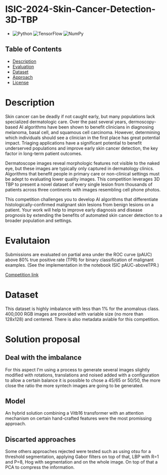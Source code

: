 # ISIC-2024-Skin-Cancer-Detection-3D-TBP
- ![Python](https://img.shields.io/badge/Python-3.10-blue?logo=python&logoColor=white) ![TensorFlow](https://img.shields.io/badge/TensorFlow-2.10-orange?logo=tensorflow&logoColor=white) ![NumPy](https://img.shields.io/badge/NumPy-1.21-blue?logo=numpy&logoColor=white)

## Table of Contents
- [Description](#Description)
- [Evaluation](#Evalutaion)
- [Dataset](#Dataset)
- [Approach](#Aproach)
- [License](#license)

# Description

Skin cancer can be deadly if not caught early, but many populations lack specialized dermatologic care. Over the past several years, dermoscopy-based AI algorithms have been shown to benefit clinicians in diagnosing melanoma, basal cell, and squamous cell carcinoma. However, determining which individuals should see a clinician in the first place has great potential impact. Triaging applications have a significant potential to benefit underserved populations and improve early skin cancer detection, the key factor in long-term patient outcomes.

Dermatoscope images reveal morphologic features not visible to the naked eye, but these images are typically only captured in dermatology clinics. Algorithms that benefit people in primary care or non-clinical settings must be adept to evaluating lower quality images. This competition leverages 3D TBP to present a novel dataset of every single lesion from thousands of patients across three continents with images resembling cell phone photos.

This competition challenges you to develop AI algorithms that differentiate histologically-confirmed malignant skin lesions from benign lesions on a patient. Your work will help to improve early diagnosis and disease prognosis by extending the benefits of automated skin cancer detection to a broader population and settings.

# Evalutaion
Submissions are evaluated on partial area under the ROC curve (pAUC) above 80% true positive rate (TPR) for binary classification of malignant examples. (See the implementation in the notebook ISIC pAUC-aboveTPR.)

[Competition link](https://www.kaggle.com/competitions/isic-2024-challenge)

# Dataset
This dataset is highly imbalance with less than 1% for the anomalous class. 400,000 RGB images are provided with variable size (no more than 128x128) and centered. There is also metadata aviable for this competition. 

# Solution proposal

## Deal with the imbalance
For this aspect I'm using a process to generate several images slightly modified with rotations, translations and noised added with a configuration to allow a certain balance it is possible to chose a 45/65 or 50/50, the more close the ratio the more syntech images are going to be generated.

## Model
An hybrid solution combining a Vitb16 transformer with an attention mechanism on certain hand-crafted features were the most promissing approach.

## Discarted approaches
Some others approaches rejected were tested such as using otsu for a threshold segmentation, applying Gabor filters on top of that, LBP with R=1 and P=8, Hog with segmentation and on the whole image. On top of that a PCA to compress the information.
